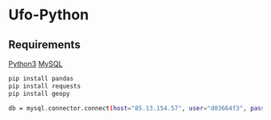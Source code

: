 # Ufo-Python
## Requirements
[Python3](https://www.python.org/downloads/)
[MySQL](https://dev.mysql.com/downloads/installer/)

```bash
pip install pandas
pip install requests
pip install geopy

db = mysql.connector.connect(host="85.13.154.57", user="d03664f3", passwd="BigDataUfoPW", db="d03664f3")